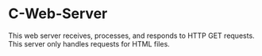 # C-Web-Server
This web server receives, processes, and responds to HTTP GET requests. This server only handles requests for HTML files.
